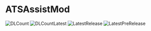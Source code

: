 # ATSAssistMod

![DLCount](https://img.shields.io/github/downloads/Kai-Z-JP/ATSAssistMod/total)
![DLCountLatest](https://img.shields.io/github/downloads/Kai-Z-JP/ATSAssistMod/latest/total)
![LatestRelease](https://img.shields.io/github/v/release/Kai-Z-JP/ATSAssistMod?sort=semver)
![LatestPreRelease](https://img.shields.io/github/v/release/Kai-Z-JP/ATSAssistMod?include_prereleases&sort=semver)
